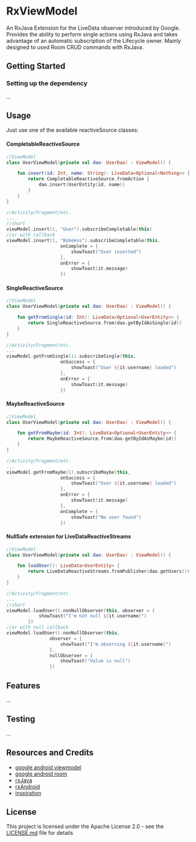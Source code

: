 # RxViewModel

An RxJava Extension for the LiveData observer introduced by Google. Provides the ability to perform single actions using RxJava and takes advantage of an automatic subscription of the Lifecycle owner. Mainly designed to used Room CRUD commands with RxJava.

## Getting Started

### Setting up the dependency

...

## Usage

Just use one of the available reactiveSource classes:

#### CompletableReactiveSource

```kotlin
//ViewModel
class UserViewModel(private val dao: UserDao) : ViewModel() {

    fun insert(id: Int, name: String): LiveData<Optional<Nothing>> {
        return CompletableReactiveSource.fromAction {
            dao.insert(UserEntity(id, name))
        }
    }
}

//Activity/Fragment/etc.
...
//short
viewModel.insert(1, "User").subscribeCompletable(this)
//or with callback
viewModel.insert(1, "Bobekos").subscribeCompletable(this,
                    onComplete = {
                        showToast("User inserted")
                    },
                    onError = {
                        showToast(it.message)
                    })
```

#### SingleReactiveSource

```kotlin
//ViewModel
class UserViewModel(private val dao: UserDao) : ViewModel() {

    fun getFromSingle(id: Int): LiveData<Optional<UserEntity>> {
        return SingleReactiveSource.from(dao.getByIdAsSingle(id))
    }
}

//Activity/Fragment/etc.
...
viewModel.getFromSingle(1).subscribeSingle(this,
                    onSuccess = {
                        showToast("User ${it.username} loaded")
                    },
                    onError = {
                        showToast(it.message)
                    })
```

#### MaybeReactiveSource

```kotlin
//ViewModel
class UserViewModel(private val dao: UserDao) : ViewModel() {

    fun getFromMaybe(id: Int): LiveData<Optional<UserEntity>> {
        return MaybeReactiveSource.from(dao.getByIdAsMaybe(id))
    }
}

//Activity/Fragment/etc.
...
viewModel.getFromMaybe(1).subscribeMaybe(this,
                    onSuccess = {
                        showToast("User ${it.username} loaded")
                    },
                    onError = {
                        showToast(it.message)
                    },
                    onComplete = {
                        showToast("No user found")
                    })
```

#### NullSafe extension for LiveDataReactiveStreams

```kotlin
//ViewModel
class UserViewModel(private val dao: UserDao) : ViewModel() {

    fun loadUser(): LiveData<UserEntity> {
        return LiveDataReactiveStreams.fromPublisher(dao.getUsers())
    }
}

//Activity/Fragment/etc.
...
//short
viewModel.loadUser().nonNullObserver(this, observer = {
            showToast("I'm not null ${it.username}")
        })
//or with null callback
viewModel.loadUser().nonNullObserver(this,
                observer = {
                    showToast("I'm observing ${it.username}")
                },
                nullObserver = {
                    showToast("Value is null")
                })
```

## Features

...

## Testing

...

## Resources and Credits

* [google android viewmodel](https://developer.android.com/topic/libraries/architecture/viewmodel)
* [google android room](https://developer.android.com/topic/libraries/architecture/room)
* [rxJava](https://github.com/ReactiveX/RxJava)
* [rxAndroid](https://github.com/ReactiveX/RxAndroid)
* [inspiration](https://medium.com/google-developers/room-rxjava-acb0cd4f3757)

## License

This project is licensed under the Apache License 2.0 - see the [LICENSE.md](LICENSE.md) file for details

